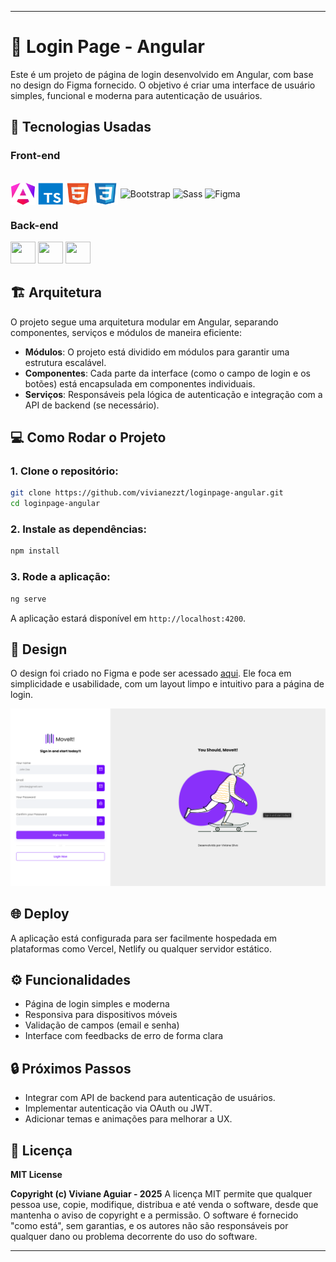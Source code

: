 
---

# 📱 **Login Page - Angular**

Este é um projeto de página de login desenvolvido em Angular, com base no design do Figma fornecido. O objetivo é criar uma interface de usuário simples, funcional e moderna para autenticação de usuários.

## 🔧 **Tecnologias Usadas**
### Front-end
<div style="display: inline_block"><br>
    <img align="center" alt="Angular" height="35" width="40" src="https://raw.githubusercontent.com/devicons/devicon/master/icons/angular/angular-original.svg">
    <img align="center" alt="TypeScript" height="35" width="40" src="https://raw.githubusercontent.com/devicons/devicon/master/icons/typescript/typescript-plain.svg">
    <img align="center" alt="HTML" height="35" width="40" src="https://raw.githubusercontent.com/devicons/devicon/master/icons/html5/html5-original.svg">
    <img align="center" alt="CSS" height="35" width="40" src="https://raw.githubusercontent.com/devicons/devicon/master/icons/css3/css3-original.svg">
    <img align="center" alt="Bootstrap" height="40" width="45" title="Bootstrap" src="https://cdn.jsdelivr.net/gh/devicons/devicon/icons/bootstrap/bootstrap-original.svg">
    <img align="center" alt="Sass" height="40" width="40" src="https://cdn.jsdelivr.net/gh/devicons/devicon/icons/sass/sass-original.svg" />
    <img align="center" alt="Figma" height="35" width="40" src="https://cdn.jsdelivr.net/npm/simple-icons@v3/icons/figma.svg" />
</div>

### Back-end

<img src="https://cdn.jsdelivr.net/gh/devicons/devicon@latest/icons/java/java-original.svg" height="35" width="40" />
<img src="https://cdn.jsdelivr.net/gh/devicons/devicon@latest/icons/spring/spring-original.svg" height="35" width="40"/>
<img src="https://cdn.jsdelivr.net/gh/devicons/devicon@latest/icons/nodejs/nodejs-original.svg" height="35" width="40"/>
          
          
## 🏗 **Arquitetura**

O projeto segue uma arquitetura modular em Angular, separando componentes, serviços e módulos de maneira eficiente:

- **Módulos**: O projeto está dividido em módulos para garantir uma estrutura escalável.
- **Componentes**: Cada parte da interface (como o campo de login e os botões) está encapsulada em componentes individuais.
- **Serviços**: Responsáveis pela lógica de autenticação e integração com a API de backend (se necessário).

## 💻 **Como Rodar o Projeto**

### 1. Clone o repositório:
```bash
git clone https://github.com/vivianezzt/loginpage-angular.git
cd loginpage-angular
```

### 2. Instale as dependências:
```bash
npm install
```

### 3. Rode a aplicação:
```bash
ng serve
```

A aplicação estará disponível em `http://localhost:4200`.

## 🎨 **Design**

O design foi criado no Figma e pode ser acessado [aqui](https://www.figma.com/design/7T1wkErczpMOBeqtpVjMSb/Login-Page-Design?node-id=302-374&t=Gqo82RbQlhKYSJIb-0). Ele foca em simplicidade e usabilidade, com um layout limpo e intuitivo para a página de login.

<img src="./src/assets/svg/movelt.png">

## 🌐 **Deploy**

A aplicação está configurada para ser facilmente hospedada em plataformas como Vercel, Netlify ou qualquer servidor estático.

## ⚙️ **Funcionalidades**

- Página de login simples e moderna
- Responsiva para dispositivos móveis
- Validação de campos (email e senha)
- Interface com feedbacks de erro de forma clara

## 🔒 **Próximos Passos**

- Integrar com API de backend para autenticação de usuários.
- Implementar autenticação via OAuth ou JWT.
- Adicionar temas e animações para melhorar a UX.

## 📌 **Licença**

**MIT License**

**Copyright (c) Viviane Aguiar - 2025**
A licença MIT permite que qualquer pessoa use, copie, modifique, distribua e até venda o software, desde que mantenha o aviso de copyright e a permissão. O software é fornecido "como está", sem garantias, e os autores não são responsáveis por qualquer dano ou problema decorrente do uso do software.


---